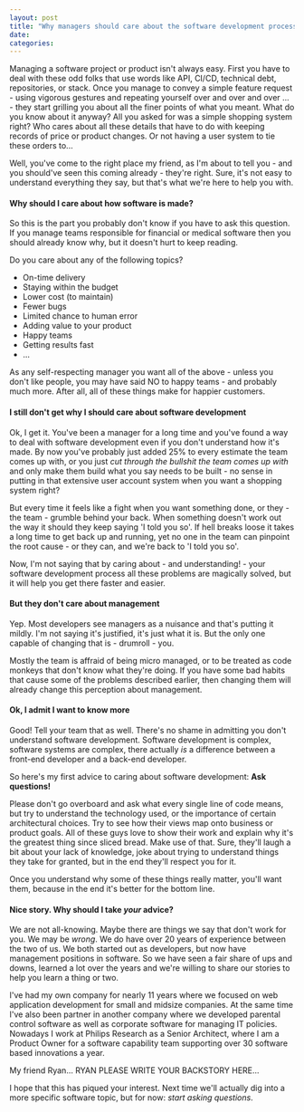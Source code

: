 ```yaml
---
layout: post
title: "Why managers should care about the software development process"
date:
categories:
---
```

Managing a software project or product isn't always easy. First you have to deal with these odd folks that use words like API, CI/CD, technical debt, repositories, or stack. Once you manage to convey a simple feature request - using vigorous gestures and repeating yourself over and over and over ... - they start grilling you about all the finer points of what you meant. What do you know about it anyway? All you asked for was a simple shopping system right? Who cares about all these details that have to do with keeping records of price or product changes. Or not having a user system to tie these orders to...

Well, you've come to the right place my friend, as I'm about to tell you - and you should've seen this coming already - they're right. Sure, it's not easy to understand everything they say, but that's what we're here to help you with.

#### Why should I care about how software is made?
So this is the part you probably don't know if you have to ask this question. If you manage teams responsible for financial or medical software then you should already know why, but it doesn't hurt to keep reading.

Do you care about any of the following topics?
* On-time delivery
* Staying within the budget
* Lower cost (to maintain)
* Fewer bugs
* Limited chance to human error
* Adding value to your product
* Happy teams
* Getting results fast
* ...

As any self-respecting manager you want all of the above - unless you don't like people, you may have said NO to happy teams - and probably much more. After all, all of these things make for happier customers.

#### I still don't get why I should care about software development
Ok, I get it. You've been a manager for a long time and you've found a way to deal with software development even if you don't understand how it's made. By now you've probably just added 25% to every estimate the team comes up with, or you just _cut through the bullshit the team comes up with_ and only make them build what you say needs to be built - no sense in putting in that extensive user account system when you want a shopping system right?

But every time it feels like a fight when you want something done, or they - the team - grumble behind your back. When something doesn't work out the way it should they keep saying 'I told you so'. If hell breaks loose it takes a long time to get back up and running, yet no one in the team can pinpoint the root cause - or they can, and we're back to 'I told you so'.

Now, I'm not saying that by caring about - and understanding! - your software development process all these problems are magically solved, but it will help you get there faster and easier.

#### But they don't care about management
Yep. Most developers see managers as a nuisance and that's putting it mildly. I'm not saying it's justified, it's just what it is. But the only one capable of changing that is - drumroll - you.

Mostly the team is affraid of being micro managed, or to be treated as code monkeys that don't know what they're doing. If you have some bad habits that cause some of the problems described earlier, then changing them will already change this perception about management. 

#### Ok, I admit I want to know more
Good! Tell your team that as well. There's no shame in admitting you don't understand software development. Software development is complex, software systems are complex, there actually _is_ a difference between a front-end developer and a back-end developer.

So here's my first advice to caring about software development: **Ask questions!**

Please don't go overboard and ask what every single line of code means, but try to understand the technology used, or the importance of certain architectural choices. Try to see how their views map onto business or product goals. All of these guys love to show their work and explain why it's the greatest thing since sliced bread. Make use of that. Sure, they'll laugh a bit about your lack of knowledge, joke about trying to understand things they take for granted, but in the end they'll respect you for it.

Once you understand why some of these things really matter, you'll want them, because in the end it's better for the bottom line.

#### Nice story. Why should I take _your_ advice?
We are not all-knowing. Maybe there are things we say that don't work for you. We may be _wrong_. We do have over 20 years of experience between the two of us. We both started out as developers, but now have management positions in software. So we have seen a fair share of ups and downs, learned a lot over the years and we're willing to share our stories to help you learn a thing or two.

I've had my own company for nearly 11 years where we focused on web application development for small and midsize companies. At the same time I've also been partner in another company where we developed parental control software as well as corporate software for managing IT policies. Nowadays I work at Philips Research as a Senior Architect, where I am a Product Owner for a software capability team supporting over 30 software based innovations a year.

My friend Ryan... RYAN PLEASE WRITE YOUR BACKSTORY HERE...


I hope that this has piqued your interest. Next time we'll actually dig into a more specific software topic, but for now: _start asking questions_.
